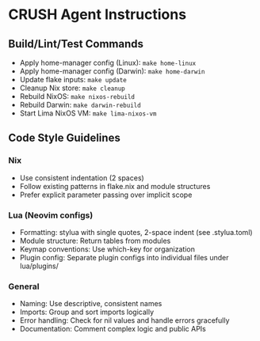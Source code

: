 # CRUSH Agent Instructions

## Build/Lint/Test Commands
- Apply home-manager config (Linux): `make home-linux`
- Apply home-manager config (Darwin): `make home-darwin`
- Update flake inputs: `make update`
- Cleanup Nix store: `make cleanup`
- Rebuild NixOS: `make nixos-rebuild`
- Rebuild Darwin: `make darwin-rebuild`
- Start Lima NixOS VM: `make lima-nixos-vm`

## Code Style Guidelines

### Nix
- Use consistent indentation (2 spaces)
- Follow existing patterns in flake.nix and module structures
- Prefer explicit parameter passing over implicit scope

### Lua (Neovim configs)
- Formatting: stylua with single quotes, 2-space indent (see .stylua.toml)
- Module structure: Return tables from modules
- Keymap conventions: Use which-key for organization
- Plugin config: Separate plugin configs into individual files under lua/plugins/

### General
- Naming: Use descriptive, consistent names
- Imports: Group and sort imports logically
- Error handling: Check for nil values and handle errors gracefully
- Documentation: Comment complex logic and public APIs
